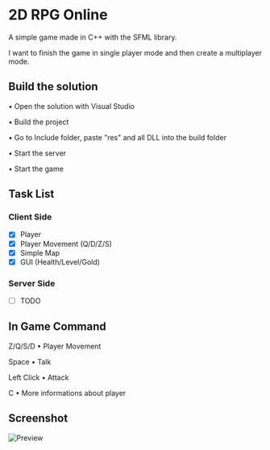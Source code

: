 # 2D RPG Online

A simple game made in C++ with the SFML library.

I want to finish the game in single player mode and then create a multiplayer mode.

## Build the solution
• Open the solution with Visual Studio

• Build the project

• Go to Include folder, paste "res" and all DLL into the build folder

• Start the server

• Start the game

## Task List

### Client Side
- [x] Player
- [x] Player Movement (Q/D/Z/S)
- [x] Simple Map
- [x] GUI (Health/Level/Gold)

### Server Side
- [ ] TODO 


## In Game Command
Z/Q/S/D  • Player Movement

Space • Talk

Left Click • Attack

C • More informations about player

## Screenshot
![Preview](https://i.ibb.co/r6rts83/Screenshot-3.png)
